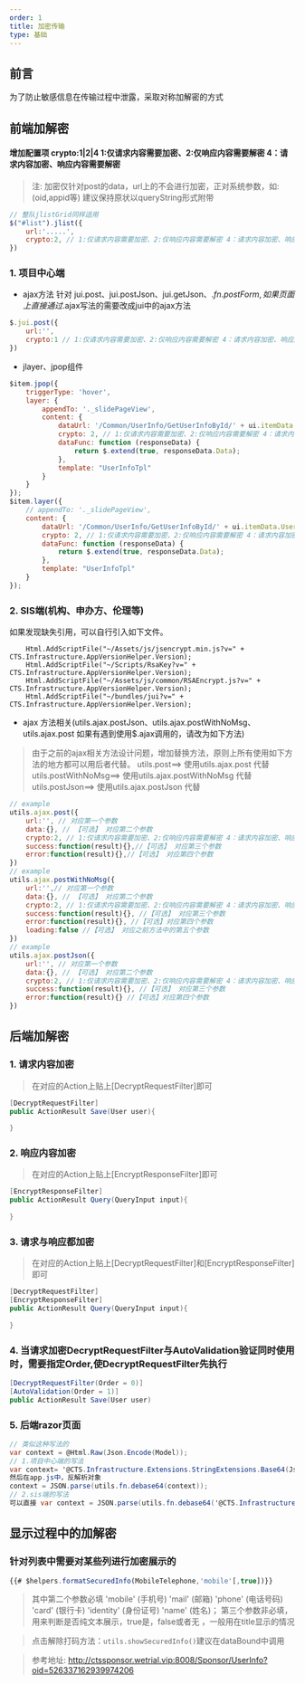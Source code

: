 ```yaml
---
order: 1
title: 加密传输
type: 基础
---
```


## 前言
为了防止敏感信息在传输过程中泄露，采取对称加解密的方式

## 前端加解密

#### 增加配置项 crypto:1|2|4    1:仅请求内容需要加密、2:仅响应内容需要解密 4：请求内容加密、响应内容需要解密
> 注: 加密仅针对post的data，url上的不会进行加密，正对系统参数，如:(oid,appid等) 建议保持原状以queryString形式附带

``` js
// 整队jlistGrid同样适用
$("#list").jlist({
    url:'.....',
    crypto:2, // 1:仅请求内容需要加密、2:仅响应内容需要解密 4：请求内容加密、响应内容需要解密
})
```

### 1. 项目中心端
- ajax方法
针对 jui.post、jui.postJson、jui.getJson、$.fn.postForm,如果页面上直接通过$.ajax写法的需要改成jui中的ajax方法
``` js
$.jui.post({
    url:'',
    crypto:1 // 1:仅请求内容需要加密、2:仅响应内容需要解密 4：请求内容加密、响应内容需要解密
})
```
- jlayer、jpop组件
``` js
$item.jpop({
    triggerType: 'hover',
    layer: {
        appendTo: '._slidePageView',
        content: {
            dataUrl: '/Common/UserInfo/GetUserInfoById/' + ui.itemData.UserId,
            crypto: 2, // 1:仅请求内容需要加密、2:仅响应内容需要解密 4：请求内容加密、响应内容需要解密
            dataFunc: function (responseData) {
                return $.extend(true, responseData.Data);
            },
            template: "UserInfoTpl"
        }
    }
});
$item.layer({
    // appendTo: '._slidePageView',
    content: {
        dataUrl: '/Common/UserInfo/GetUserInfoById/' + ui.itemData.UserId,
        crypto: 2, // 1:仅请求内容需要加密、2:仅响应内容需要解密 4：请求内容加密、响应内容需要解密
        dataFunc: function (responseData) {
            return $.extend(true, responseData.Data);
        },
        template: "UserInfoTpl"
    }
});
```
### 2. SIS端(机构、申办方、伦理等)
如果发现缺失引用，可以自行引入如下文件。
```
    Html.AddScriptFile("~/Assets/js/jsencrypt.min.js?v=" + CTS.Infrastructure.AppVersionHelper.Version);
    Html.AddScriptFile("~/Scripts/RsaKey?v=" + CTS.Infrastructure.AppVersionHelper.Version);
    Html.AddScriptFile("~/Assets/js/common/RSAEncrypt.js?v=" + CTS.Infrastructure.AppVersionHelper.Version);
    Html.AddScriptFile("~/bundles/jui?v=" + CTS.Infrastructure.AppVersionHelper.Version);
```
* ajax 方法相关(utils.ajax.postJson、utils.ajax.postWithNoMsg、utils.ajax.post 如果有遇到使用$.ajax调用的，请改为如下方法)  
> 由于之前的ajax相关方法设计问题，增加替换方法，原则上所有使用如下方法的地方都可以用后者代替。
> utils.post==> 使用utils.ajax.post 代替  
> utils.postWithNoMsg==> 使用utils.ajax.postWithNoMsg 代替  
> utils.postJson==> 使用utils.ajax.postJson 代替  
``` js
// example
utils.ajax.post({
    url:'', // 对应第一个参数
    data:{}, // 【可选】 对应第二个参数
    crypto:2, // 1:仅请求内容需要加密、2:仅响应内容需要解密 4：请求内容加密、响应内容需要解密
    success:function(result){},//【可选】 对应第三个参数
    error:function(result){},//【可选】 对应第四个参数
})
// example
utils.ajax.postWithNoMsg({
    url:'',// 对应第一个参数
    data:{}, // 【可选】 对应第二个参数
    crypto:2, // 1:仅请求内容需要加密、2:仅响应内容需要解密 4：请求内容加密、响应内容需要解密  
    success:function(result){}, //【可选】 对应第三个参数
    error:function(result){}, //【可选】对应第四个参数
    loading:false //【可选】 对应之前方法中的第五个参数
})
// example
utils.ajax.postJson({
    url:'', // 对应第一个参数
    data:{}, // 【可选】 对应第二个参数
    crypto:2, // 1:仅请求内容需要加密、2:仅响应内容需要解密 4：请求内容加密、响应内容需要解密
    success:function(result){}, //【可选】 对应第三个参数
    error:function(result){} //【可选】对应第四个参数
})
```

## 后端加解密


### 1. 请求内容加密
> 在对应的Action上贴上[DecryptRequestFilter]即可

``` C#
[DecryptRequestFilter]
public ActionResult Save(User user){
    
}

```
### 2. 响应内容加密
> 在对应的Action上贴上[EncryptResponseFilter]即可

``` C#
[EncryptResponseFilter]
public ActionResult Query(QueryInput input){
    
}
```
### 3. 请求与响应都加密
> 在对应的Action上贴上[DecryptRequestFilter]和[EncryptResponseFilter]即可

``` C#
[DecryptRequestFilter]
[EncryptResponseFilter]
public ActionResult Query(QueryInput input){
    
}
```
### 4. 当请求加密DecryptRequestFilter与AutoValidation验证同时使用时，需要指定Order,使DecryptRequestFilter先执行
``` C#
[DecryptRequestFilter(Order = 0)]
[AutoValidation(Order = 1)]
public ActionResult Save(User user)
```
### 5. 后端razor页面
``` c#
// 类似这种写法的
var context = @Html.Raw(Json.Encode(Model));
// 1.项目中心端的写法
var context= '@CTS.Infrastructure.Extensions.StringExtensions.Base64(Json.Encode(Model))';
然后在app.js中，反解析对象
context = JSON.parse(utils.fn.debase64(context));
// 2.sis端的写法 
可以直接 var context = JSON.parse(utils.fn.debase64('@CTS.Infrastructure.Extensions.StringExtensions.Base64(Json.Encode(Model))'));
```


## 显示过程中的加解密

### 针对列表中需要对某些列进行加密展示的
``` js
{{# $helpers.formatSecuredInfo(MobileTelephone,'mobile'[,true])}}   

```


>其中第二个参数必填 'mobile' (手机号) 'mail' (邮箱) 'phone' (电话号码) 'card' (银行卡) 'identity' (身份证号) 'name' (姓名)；
>第三个参数非必填，用来判断是否纯文本展示，true是，false或者无 ，一般用在title显示的情况

>点击解除打码方法：`utils.showSecuredInfo()`建议在dataBound中调用

> 参考地址: http://ctssponsor.wetrial.vip:8008/Sponsor/UserInfo?oid=526337162939974206